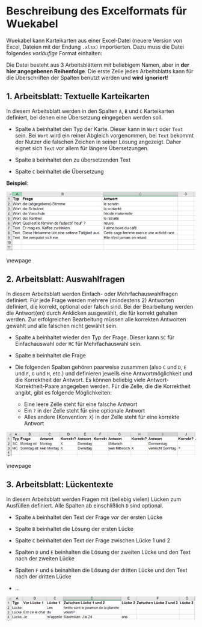 # Beschreibung des Excelformats für Wuekabel

Wuekabel kann Karteikarten aus einer Excel-Datei (neuere Version von Excel, Dateien mit der Endung `.xlsx)`
importierten. Dazu muss die Datei folgendes *vorläufige* Format einhalten:

Die Datei besteht aus 3 Arbeitsblättern mit beliebigem Namen, aber in **der hier angegebenen Reihenfolge**.
Die erste Zeile jedes Arbeitsblatts kann für die Überschriften der Spalten benutzt werden und __wird ignoriert__!


## 1. Arbeitsblatt: Textuelle Karteikarten

In diesem Arbeitsblatt werden in den Spalten `A`, `B` und `C` Karteikarten definiert, bei denen eine Übersetzung
eingegeben werden soll.

* Spalte `A` beinhaltet den Typ der Karte. Dieser kann in `Wort` oder `Text` sein. Bei `Wort` wird ein reiner Abgleich
vorgenommen, bei `Text` bekommt der Nutzer die falschen Zeichen in seiner Lösung angezeigt. Daher eignet sich `Text`
vor allem für längere Übersetzungen.

* Spalte `B` beinhaltet den zu übersetzenden Text

* Spalte `C` beinhaltet die Übersetzung

__Beispiel__:

![Beispiel für Textuelle Karteikarten](description_images/text_cards.png)

\newpage

## 2. Arbeitsblatt: Auswahlfragen

In diesem Arbeitsblatt werden Einfach- oder Mehrfachauswahlfragen definiert. Für jede Frage werden mehrere (mindestens 2)
Antworten definiert, die korrekt, optional oder falsch sind. Bei der Bearbeitung werden die Antwort(en) durch Anklicken
ausgewählt, die für korrekt gehalten werden. Zur erfolgreichen Bearbeitung müssen alle korrekten
Antworten gewählt und alle falschen nicht gewählt sein.
 
* Spalte `A` beinhaltet wieder den Typ der Frage. Dieser kann `SC` für Einfachauswahl oder `MC` für Mehrfachauswahl
sein.

* Spalte `B` beinhaltet die Frage

* Die folgenden Spalten gehören paarweise zusammen (also `C` und `D`, `E` und `F`, `G` und `H`, etc.) und definieren
jeweils eine Antwortmöglichkeit und die Korrektheit der Antwort. Es können beliebig viele Antwort-Korrektheit-Paare
angegeben werden. Für die Zelle, die die Korrektheit angibt, gibt es folgende Möglichkeiten:

    * Eine leere Zelle steht für eine falsche Antwort
    * Ein `?` in der Zelle steht für eine optionale Antwort
    * Alles andere (Konvention: `X`) in der Zelle steht für eine korrekte Antwort


![Beispiel für Auswahlfragen](description_images/choice_cards.png)

\newpage

## 3. Arbeitsblatt: Lückentexte

In diesem Arbeitsblatt werden Fragen mit (beliebig vielen) Lücken zum Ausfüllen definiert. Alle Spalten ab einschlißlich
`D` sind optional.

* Spalte `A` beinhaltet den Text der Frage *vor* der ersten Lücke

* Spalte `B` beinhaltet die Lösung der ersten Lücke

* Spalte `C` beinhaltet den Text der Frage zwischen Lücke 1 und 2

* Spalten `D` und `E` beinhalten die Lösung der zweiten Lücke und den Text nach der zweiten Lücke

* Spalten `F` und `G` beinahlten die Lösung der dritten Lücke und den Text nach der dritten Lücke

* ...


![Beispiel für Lückentexte](description_images/blanks_cards.png)